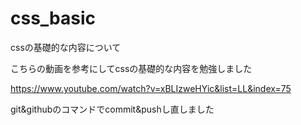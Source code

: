 # css_basic
cssの基礎的な内容について

こちらの動画を参考にしてcssの基礎的な内容を勉強しました

<https://www.youtube.com/watch?v=xBLIzweHYic&list=LL&index=75>

git&githubのコマンドでcommit&pushし直しました